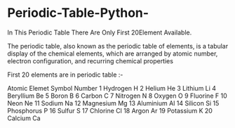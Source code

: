 # Periodic-Table-Python-
In This Periodic Table There Are Only First 20Element Available.

The periodic table, also known as the periodic table of elements, is a tabular display of the chemical elements, which are arranged by atomic number, electron configuration, and recurring chemical properties

First 20 elements are in periodic table :- 

Atomic  Elemet        Symbol
Number
1	Hydrogen	H
2	Helium	        He
3	Lithium 	Li
4	Beryllium	Be
5	Boron	        B
6	Carbon	        C
7	Nitrogen	N
8	Oxygen	        O
9	Fluorine	F
10	Neon            Ne
11	Sodium	        Na
12	Magnesium	Mg
13	Aluminium	Al
14	Silicon 	Si
15	Phosphorus	P
16	Sulfur  	S
17	Chlorine	Cl
18	Argon   	Ar
19	Potassium	K
20	Calcium	        Ca
